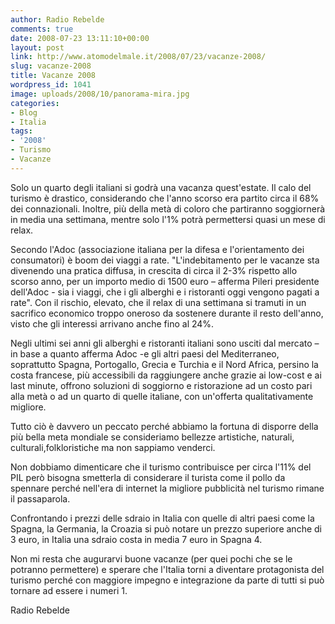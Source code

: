 ```yaml
---
author: Radio Rebelde
comments: true
date: 2008-07-23 13:11:10+00:00
layout: post
link: http://www.atomodelmale.it/2008/07/23/vacanze-2008/
slug: vacanze-2008
title: Vacanze 2008
wordpress_id: 1041
image: uploads/2008/10/panorama-mira.jpg
categories:
- Blog
- Italia
tags:
- '2008'
- Turismo
- Vacanze
---
```


Solo un quarto degli italiani si godrà una vacanza quest'estate. Il calo del turismo è drastico, considerando che l'anno scorso era partito circa il 68% dei connazionali. Inoltre, più della metà di coloro che partiranno soggiornerà in media una settimana, mentre solo l'1% potrà permettersi quasi un mese di relax.

Secondo l'Adoc (associazione italiana per la difesa e l'orientamento dei consumatori) è boom dei viaggi a rate. "L'indebitamento per le vacanze sta divenendo una pratica diffusa, in crescita di circa il 2-3% rispetto allo scorso anno, per un importo medio di 1500 euro – afferma Pileri presidente dell'Adoc - sia i viaggi, che i gli alberghi e i ristoranti oggi vengono pagati a rate". Con il rischio, elevato, che il relax di una settimana si tramuti in un sacrifico economico troppo oneroso da sostenere durante il resto dell'anno, visto che gli interessi arrivano anche fino al 24%.

Negli ultimi sei anni gli alberghi e ristoranti italiani sono usciti dal mercato – in base a quanto afferma Adoc -e gli altri paesi del Mediterraneo, soprattutto Spagna, Portogallo, Grecia e Turchia e il Nord Africa, persino la costa francese, più accessibili da raggiungere anche grazie ai low-cost e ai last minute, offrono soluzioni di soggiorno e ristorazione ad un costo pari alla metà o ad un quarto di quelle italiane, con un'offerta qualitativamente migliore.

Tutto ciò è davvero un peccato perché abbiamo la fortuna di disporre della più bella meta mondiale se consideriamo bellezze artistiche, naturali, culturali,folkloristiche ma non sappiamo venderci.

Non dobbiamo dimenticare che il turismo contribuisce per circa l'11% del PIL però bisogna smetterla di considerare il turista come il pollo da spennare perché nell'era di internet la migliore pubblicità nel turismo rimane il passaparola.

Confrontando i prezzi delle sdraio in Italia con quelle di altri paesi come la Spagna, la Germania, la Croazia si può notare un prezzo superiore anche di 3 euro, in Italia una sdraio costa in media 7 euro in Spagna 4.

Non mi resta che augurarvi buone vacanze (per quei pochi che se le potranno permettere) e sperare che l'Italia torni a diventare protagonista del turismo perché con maggiore impegno e integrazione da parte di tutti si può tornare ad essere i numeri 1.

Radio Rebelde
